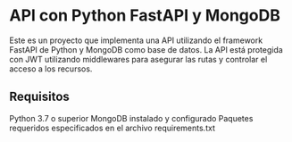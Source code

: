 # API con Python FastAPI y MongoDB

Este es un proyecto que implementa una API utilizando el framework FastAPI de Python y MongoDB como base de datos. La API está protegida con JWT utilizando middlewares para asegurar las rutas y controlar el acceso a los recursos.

## Requisitos

Python 3.7 o superior
MongoDB instalado y configurado
Paquetes requeridos especificados en el archivo requirements.txt
